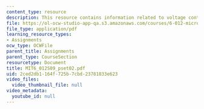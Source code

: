 ```yaml
---
content_type: resource
description: This resource contains information related to voltage controlled oscillators.
file: https://ol-ocw-studio-app-qa.s3.amazonaws.com/courses/6-012-microelectronic-devices-and-circuits-spring-2009/2ced2db1164f725b7cbd23781833e623_MIT6_012S09_pset02.pdf
file_type: application/pdf
learning_resource_types:
- Assignments
ocw_type: OCWFile
parent_title: Assignments
parent_type: CourseSection
resourcetype: Document
title: MIT6_012S09_pset02.pdf
uid: 2ced2db1-164f-725b-7cbd-23781833e623
video_files:
  video_thumbnail_file: null
video_metadata:
  youtube_id: null
---
```

